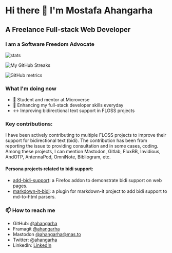 # Hi there 👋 I'm Mostafa Ahangarha

## A Freelance Full-stack Web Developer
### I am a Software Freedom Advocate

![stats](https://github-readme-stats.vercel.app/api?username=ahangarha&show_icons=true)

![My GitHub Streaks](https://github-readme-streak-stats.herokuapp.com/?user=ahangarha)

![GitHub metrics](https://metrics.lecoq.io/ahangarha)

### What I'm doing now

- 🔭 Student and mentor at Microverse
- 🌱 Enhancing my full-stack developer skills everyday
- ↔️ Improving bidirectional text support in FLOSS projects

### Key contributions:
I have been actively contributing to multiple FLOSS projects to improve their support for bidirectional text (bidi). The contribution has been from reporting the issue to providing consultation and in some cases, coding. Among these projects, I can mention Mastodon, Gitlab, FluxBB, Invidious, AndOTP, AntennaPod, OmniNote, Bibliogram, etc.

#### Persona projects related to bidi support:
- [add-bidi-support](https://github.com/ahangarha/add-bidi-support): a Firefox addon to demonstrate bidi support on web pages.
- [markdown-it-bidi](https://github.com/ahangarha/markdown-it-bidi): a plugin for markdown-it project to add bidi support to md-to-html parsers.

### 📫 How to reach me

- GitHub: [@ahangarha](https://github.com/ahangarha)
- Framagit [@ahangarha](https://framagit.org/ahangarha/)
- Mastodon [@ahangarha@mas.to](https://mas.to/@ahangarha)
- Twitter: [@ahangarha](https://twitter.com/@ahangarha)
- LinkedIn: [LinkedIn](https://www.linkedin.com/in/ahangarha/)
